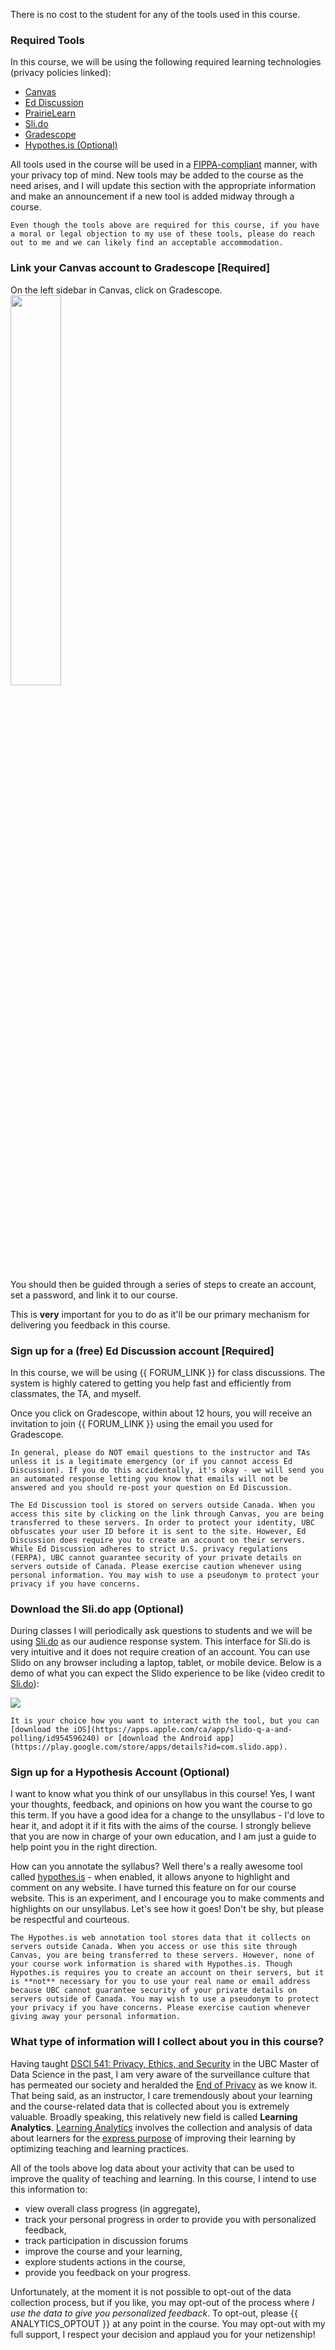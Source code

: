 There is no cost to the student for any of the tools used in this course.

### Required Tools

In this course, we will be using the following required learning technologies (privacy policies linked): 

- [Canvas](https://faculty.canvas.ubc.ca/canvas-privacy/)
- [Ed Discussion](https://edstem.org/privacy)
- [PrairieLearn](https://www.prairielearn.com/legal/privacy)
- [Sli.do](https://www.slido.com/terms?experience_id=1&utm_campaign=_eid-007-control&utm_source=www.slido.com-_ab#privacy-policy)
- [Gradescope](https://www.gradescope.com/privacy)
- [Hypothes.is (Optional)](https://web.hypothes.is/privacy/)

All tools used in the course will be used in a [FIPPA-compliant](https://universitycounsel.ubc.ca/subject-areas/access-and-privacy-general/access-to-information/about-fippa/) manner, with your privacy top of mind. 
New tools may be added to the course as the need arises, and I will update this section with the appropriate information and make an announcement if a new tool is added midway through a course.

```{warning}
Even though the tools above are required for this course, if you have a moral or legal objection to my use of these tools, please do reach out to me and we can likely find an acceptable accommodation.
```

### Link your Canvas account to Gradescope [Required]

On the left sidebar in Canvas, click on Gradescope.
<img src="../images/GradescopeAccount.gif" width="40%">

You should then be guided through a series of steps to create an account, set a password, and link it to our course. 

This is **very** important for you to do as it'll be our primary mechanism for delivering you feedback in this course.

### Sign up for a (free) Ed Discussion account [Required]

In this course, we will be using {{ FORUM_LINK }} for class discussions.
The system is highly catered to getting you help fast and efficiently from classmates, the TA, and myself.

Once you click on Gradescope, within about 12 hours, you will receive an invitation to join {{ FORUM_LINK }} using the email you used for Gradescope.

```{tip}
In general, please do NOT email questions to the instructor and TAs unless it is a legitimate emergency (or if you cannot access Ed Discussion). If you do this accidentally, it's okay - we will send you an automated response letting you know that emails will not be answered and you should re-post your question on Ed Discussion.
```

```{warning}
The Ed Discussion tool is stored on servers outside Canada. When you access this site by clicking on the link through Canvas, you are being transferred to these servers. In order to protect your identity, UBC obfuscates your user ID before it is sent to the site. However, Ed Discussion does require you to create an account on their servers. While Ed Discussion adheres to strict U.S. privacy regulations (FERPA), UBC cannot guarantee security of your private details on servers outside of Canada. Please exercise caution whenever using personal information. You may wish to use a pseudonym to protect your privacy if you have concerns.
```

### Download the Sli.do app (Optional)

During classes I will periodically ask questions to students and we will be using [Sli.do](https://sli.do) as our audience response system.
This interface for Sli.do is very intuitive and it does not require creation of an account.
You can use Slido on any browser including a laptop, tablet, or mobile device.
Below is a demo of what you can expect the Slido experience to be like (video credit to [Sli.do](https://www.slido.com/_next/static/media/aedeb61313e69817.mp4)):

<img src="../images/slido.gif">

```{tip}
It is your choice how you want to interact with the tool, but you can [download the iOS](https://apps.apple.com/ca/app/slido-q-a-and-polling/id954596240) or [download the Android app](https://play.google.com/store/apps/details?id=com.slido.app).
```
### Sign up for a Hypothesis Account (Optional)

I want to know what you think of our unsyllabus in this course!
Yes, I want your thoughts, feedback, and opinions on how you want the course to go this term.
If you have a good idea for a change to the unsyllabus - I'd love to hear it, and adopt it if it fits with the aims of the course.
I strongly believe that you are now in charge of your own education, and I am just a guide to help point you in the right direction.

How can you annotate the syllabus?
Well there's a really awesome tool called [hypothes.is](https://hypothes.is) - when enabled, it allows anyone to highlight and comment on any website. I have turned this feature on for our course website.
This is an experiment, and I encourage you to make comments and highlights on our unsyllabus.
Let's see how it goes! Don't be shy, but please be respectful and courteous.

```{warning}
The Hypothes.is web annotation tool stores data that it collects on servers outside Canada. When you access or use this site through Canvas, you are being transferred to these servers. However, none of your course work information is shared with Hypothes.is. Though Hypothes.is requires you to create an account on their servers, but it is **not** necessary for you to use your real name or email address because UBC cannot guarantee security of your private details on servers outside of Canada. You may wish to use a pseudonym to protect your privacy if you have concerns. Please exercise caution whenever giving away your personal information.
```


### What type of information will I collect about you in this course?

Having taught [DSCI 541: Privacy, Ethics, and Security](https://github.com/UBC-MDS/DSCI_541_priv-eth-sec) in the UBC Master of Data Science in the past, I am very aware of the surveillance culture that has permeated our society and heralded the [End of Privacy](https://www.youtube.com/watch?v=NesTWiKfpD0) as we know it.
That being said, as an instructor, I care tremendously about your learning and the course-related data that is collected about you is extremely valuable. 
Broadly speaking, this relatively new field is called **Learning Analytics**.
[Learning Analytics](https://www.solaresearch.org/about/what-is-learning-analytics/) involves the collection and analysis of data about learners for the [express purpose](https://www.collinsdictionary.com/dictionary/english/the-express-purpose-of) of improving their learning by optimizing teaching and learning practices.

All of the tools above log data about your activity that can be used to improve the quality of teaching and learning.
In this course, I intend to use this information to:

- view overall class progress (in aggregate),
- track your personal progress in order to provide you with personalized feedback,
- track participation in discussion forums
- improve the course and your learning, 
- explore students actions in the course, 
- provide you feedback on your progress.

Unfortunately, at the moment it is not possible to opt-out of the data collection process, but if you like, you may opt-out of the process where *I use the data to give you personalized feedback*. 
To opt-out, please {{ ANALYTICS_OPTOUT }} at any point in the course. 
You may opt-out with my full support, I respect your decision and applaud you for your netizenship!